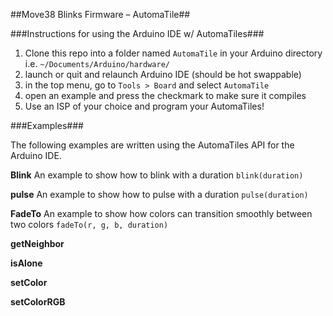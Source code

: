 ##Move38 Blinks Firmware – AutomaTile##

###Instructions for using the Arduino IDE w/ AutomaTiles###
1. Clone this repo into a folder named `AutomaTile` in your Arduino directory i.e. `~/Documents/Arduino/hardware/`
2. launch or quit and relaunch Arduino IDE (should be hot swappable)
3. in the top menu, go to `Tools > Board` and select `AutomaTile`
4. open an example and press the checkmark to make sure it compiles
5. Use an ISP of your choice and program your AutomaTiles!

###Examples###

The following examples are written using the AutomaTiles API for the Arduino IDE.

**Blink**
An example to show how to blink with a duration `blink(duration)`

**pulse**
An example to show how to pulse with a duration `pulse(duration)`

**FadeTo**
An example to show how colors can transition smoothly between two colors `fadeTo(r, g, b, duration)`

**getNeighbor**

**isAlone**

**setColor**

**setColorRGB**
